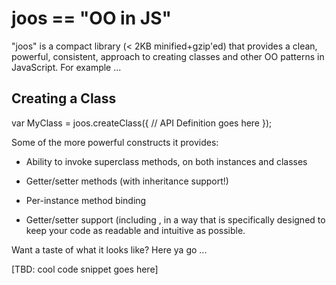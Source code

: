 # joos == "OO in JS"

"joos" is a compact library (< 2KB minified+gzip'ed) that provides a clean, powerful, consistent, approach to creating classes and other OO patterns in JavaScript.  For example ...

## Creating a Class
var MyClass = joos.createClass({
  // API Definition goes here
});

 Some of the more powerful constructs it provides:

- Ability to invoke superclass methods, on both instances and classes
- Getter/setter methods (with inheritance support!)
- Per-instance method binding

- Getter/setter support (including 
, in a way that is specifically designed to keep your code as readable and intuitive as possible.

Want a taste of what it looks like?  Here ya go ...

[TBD: cool code snippet goes here]
